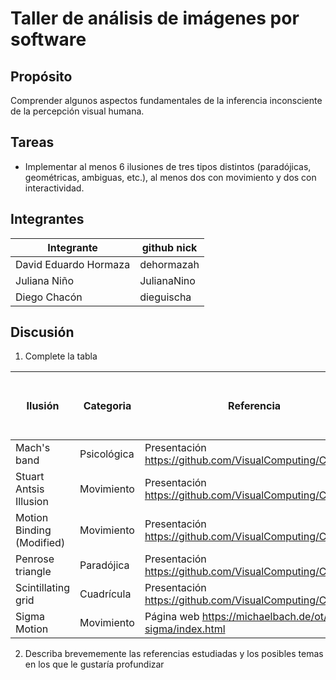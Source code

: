 # Taller de análisis de imágenes por software

## Propósito

Comprender algunos aspectos fundamentales de la inferencia inconsciente de la percepción visual humana.

## Tareas

* Implementar al menos 6 ilusiones de tres tipos distintos (paradójicas, geométricas, ambiguas, etc.), al menos dos con movimiento y dos con interactividad.


## Integrantes

| Integrante                      | github nick |
|---------------------------------|-------------|
| David Eduardo Hormaza           |dehormazah   |
| Juliana Niño                    |JulianaNino  |
| Diego Chacón                    |dieguischa   |

## Discusión

1. Complete la tabla

| Ilusión | Categoria | Referencia | Tipo de interactividad (si aplica) | URL código base (si aplica) |
|---------|-----------|------------|------------------------------------|-----------------------------|
|Mach's band|Psicológica| Presentación https://github.com/VisualComputing/Cognitive |Mover el mouse| |
|Stuart Antsis Illusion         |Movimiento|Presentación  https://github.com/VisualComputing/Cognitive            |Hacer click                                    |                             |
|Motion Binding (Modified)|Movimiento            |Presentación https://github.com/VisualComputing/Cognitive            |Hacer click                                      |                           |
|Penrose triangle|Paradójica|Presentación https://github.com/VisualComputing/Cognitive |                                    |                             |
|Scintillating grid|Cuadrícula|Presentación https://github.com/VisualComputing/Cognitive |                                    |                             |
|Sigma Motion|Movimiento|Página web https://michaelbach.de/ot/mot-sigma/index.html |Mover el dedo                                |                             |

2. Describa brevememente las referencias estudiadas y los posibles temas en los que le gustaría profundizar
